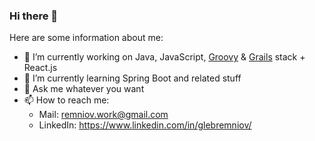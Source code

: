 ### Hi there 👋

Here are some information about me:

- 🔭 I’m currently working on Java, JavaScript, [Groovy](https://groovy-lang.org) & [Grails](https://grails.org) stack + React.js
- 🌱 I’m currently learning Spring Boot and related stuff
- 💬 Ask me whatever you want
- 📫 How to reach me: 
  - Mail: [remniov.work@gmail.com](mailto:remniov.work@gmail.com)
  - LinkedIn: https://www.linkedin.com/in/glebremniov/
